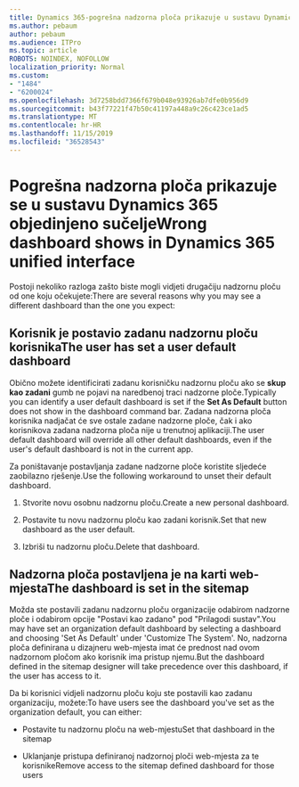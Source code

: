 ```yaml
---
title: Dynamics 365-pogrešna nadzorna ploča prikazuje u sustavu Dynamics 365 objedinjeno sučelje
ms.author: pebaum
author: pebaum
ms.audience: ITPro
ms.topic: article
ROBOTS: NOINDEX, NOFOLLOW
localization_priority: Normal
ms.custom:
- "1484"
- "6200024"
ms.openlocfilehash: 3d7258bdd7366f679b048e93926ab7dfe0b956d9
ms.sourcegitcommit: b43f77221f47b50c41197a448a9c26c423ce1ad5
ms.translationtype: MT
ms.contentlocale: hr-HR
ms.lasthandoff: 11/15/2019
ms.locfileid: "36528543"
---
```

# <a name="wrong-dashboard-shows-in-dynamics-365-unified-interface"></a><span data-ttu-id="c118d-102">Pogrešna nadzorna ploča prikazuje se u sustavu Dynamics 365 objedinjeno sučelje</span><span class="sxs-lookup"><span data-stu-id="c118d-102">Wrong dashboard shows in Dynamics 365 unified interface</span></span>

<span data-ttu-id="c118d-103">Postoji nekoliko razloga zašto biste mogli vidjeti drugačiju nadzornu ploču od one koju očekujete:</span><span class="sxs-lookup"><span data-stu-id="c118d-103">There are several reasons why you may see a different dashboard than the one you expect:</span></span>

## <a name="the-user-has-set-a-user-default-dashboard"></a><span data-ttu-id="c118d-104">Korisnik je postavio zadanu nadzornu ploču korisnika</span><span class="sxs-lookup"><span data-stu-id="c118d-104">The user has set a user default dashboard</span></span> 

<span data-ttu-id="c118d-105">Obično možete identificirati zadanu korisničku nadzornu ploču ako se **skup kao zadani** gumb ne pojavi na naredbenoj traci nadzorne ploče.</span><span class="sxs-lookup"><span data-stu-id="c118d-105">Typically you can identify a user default dashboard is set if the **Set As Default** button does not show in the dashboard command bar.</span></span> <span data-ttu-id="c118d-106">Zadana nadzorna ploča korisnika nadjačat će sve ostale zadane nadzorne ploče, čak i ako korisnikova zadana nadzorna ploča nije u trenutnoj aplikaciji.</span><span class="sxs-lookup"><span data-stu-id="c118d-106">The user default dashboard will override all other default dashboards, even if the user's default dashboard is not in the current app.</span></span>

<span data-ttu-id="c118d-107">Za poništavanje postavljanja zadane nadzorne ploče koristite sljedeće zaobilazno rješenje.</span><span class="sxs-lookup"><span data-stu-id="c118d-107">Use the following workaround to unset their default dashboard.</span></span>

1. <span data-ttu-id="c118d-108">Stvorite novu osobnu nadzornu ploču.</span><span class="sxs-lookup"><span data-stu-id="c118d-108">Create a new personal dashboard.</span></span>

2. <span data-ttu-id="c118d-109">Postavite tu novu nadzornu ploču kao zadani korisnik.</span><span class="sxs-lookup"><span data-stu-id="c118d-109">Set that new dashboard as the user default.</span></span>

3. <span data-ttu-id="c118d-110">Izbriši tu nadzornu ploču.</span><span class="sxs-lookup"><span data-stu-id="c118d-110">Delete that dashboard.</span></span>

## <a name="the-dashboard-is-set-in-the-sitemap"></a><span data-ttu-id="c118d-111">Nadzorna ploča postavljena je na karti web-mjesta</span><span class="sxs-lookup"><span data-stu-id="c118d-111">The dashboard is set in the sitemap</span></span>

<span data-ttu-id="c118d-112">Možda ste postavili zadanu nadzornu ploču organizacije odabirom nadzorne ploče i odabirom opcije "Postavi kao zadano" pod "Prilagodi sustav".</span><span class="sxs-lookup"><span data-stu-id="c118d-112">You may have set an organization default dashboard by selecting a dashboard and choosing 'Set As Default' under 'Customize The System'.</span></span> <span data-ttu-id="c118d-113">No, nadzorna ploča definirana u dizajneru web-mjesta imat će prednost nad ovom nadzornom pločom ako korisnik ima pristup njemu.</span><span class="sxs-lookup"><span data-stu-id="c118d-113">But the dashboard defined in the sitemap designer will take precedence over this dashboard, if the user has access to it.</span></span>

<span data-ttu-id="c118d-114">Da bi korisnici vidjeli nadzornu ploču koju ste postavili kao zadanu organizaciju, možete:</span><span class="sxs-lookup"><span data-stu-id="c118d-114">To have users see the dashboard you've set as the organization default, you can either:</span></span>

* <span data-ttu-id="c118d-115">Postavite tu nadzornu ploču na web-mjestu</span><span class="sxs-lookup"><span data-stu-id="c118d-115">Set that dashboard in the sitemap</span></span>

* <span data-ttu-id="c118d-116">Uklanjanje pristupa definiranoj nadzornoj ploči web-mjesta za te korisnike</span><span class="sxs-lookup"><span data-stu-id="c118d-116">Remove access to the sitemap defined dashboard for those users</span></span>
